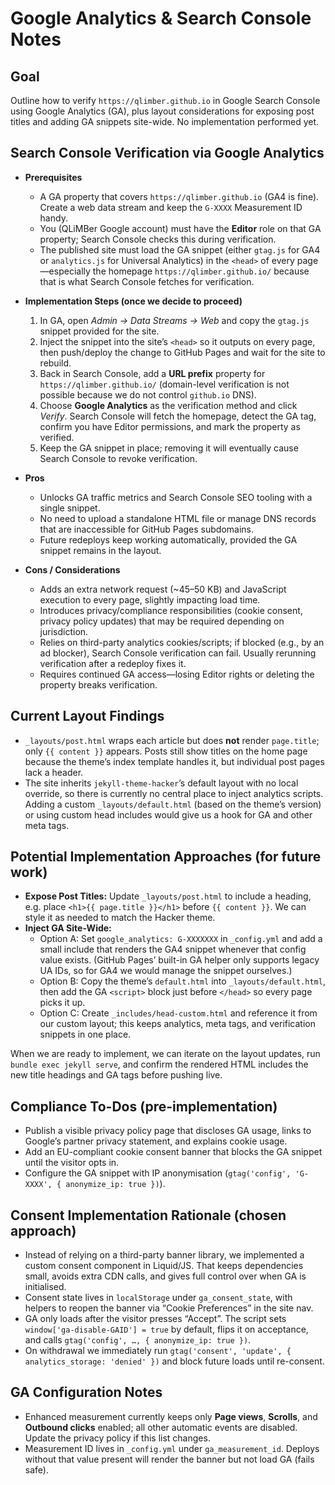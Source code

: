 # Google Analytics & Search Console Notes

## Goal
Outline how to verify `https://qlimber.github.io` in Google Search Console using Google Analytics (GA), plus layout considerations for exposing post titles and adding GA snippets site-wide. No implementation performed yet.

## Search Console Verification via Google Analytics
- **Prerequisites**
  - A GA property that covers `https://qlimber.github.io` (GA4 is fine). Create a web data stream and keep the `G-XXXX` Measurement ID handy.
  - You (QLiMBer Google account) must have the **Editor** role on that GA property; Search Console checks this during verification.
  - The published site must load the GA snippet (either `gtag.js` for GA4 or `analytics.js` for Universal Analytics) in the `<head>` of every page—especially the homepage `https://qlimber.github.io/` because that is what Search Console fetches for verification.

- **Implementation Steps (once we decide to proceed)**
  1. In GA, open *Admin → Data Streams → Web* and copy the `gtag.js` snippet provided for the site.
  2. Inject the snippet into the site’s `<head>` so it outputs on every page, then push/deploy the change to GitHub Pages and wait for the site to rebuild.
  3. Back in Search Console, add a **URL prefix** property for `https://qlimber.github.io/` (domain-level verification is not possible because we do not control `github.io` DNS).
  4. Choose **Google Analytics** as the verification method and click *Verify*. Search Console will fetch the homepage, detect the GA tag, confirm you have Editor permissions, and mark the property as verified.
  5. Keep the GA snippet in place; removing it will eventually cause Search Console to revoke verification.

- **Pros**
  - Unlocks GA traffic metrics and Search Console SEO tooling with a single snippet.
  - No need to upload a standalone HTML file or manage DNS records that are inaccessible for GitHub Pages subdomains.
  - Future redeploys keep working automatically, provided the GA snippet remains in the layout.

- **Cons / Considerations**
  - Adds an extra network request (~45–50 KB) and JavaScript execution to every page, slightly impacting load time.
  - Introduces privacy/compliance responsibilities (cookie consent, privacy policy updates) that may be required depending on jurisdiction.
  - Relies on third-party analytics cookies/scripts; if blocked (e.g., by an ad blocker), Search Console verification can fail. Usually rerunning verification after a redeploy fixes it.
  - Requires continued GA access—losing Editor rights or deleting the property breaks verification.

## Current Layout Findings
- `_layouts/post.html` wraps each article but does **not** render `page.title`; only `{{ content }}` appears. Posts still show titles on the home page because the theme’s index template handles it, but individual post pages lack a header.
- The site inherits `jekyll-theme-hacker`’s default layout with no local override, so there is currently no central place to inject analytics scripts. Adding a custom `_layouts/default.html` (based on the theme’s version) or using custom head includes would give us a hook for GA and other meta tags.

## Potential Implementation Approaches (for future work)
- **Expose Post Titles:** Update `_layouts/post.html` to include a heading, e.g. place `<h1>{{ page.title }}</h1>` before `{{ content }}`. We can style it as needed to match the Hacker theme.
- **Inject GA Site-Wide:**
  - Option A: Set `google_analytics: G-XXXXXXX` in `_config.yml` and add a small include that renders the GA4 snippet whenever that config value exists. (GitHub Pages’ built-in GA helper only supports legacy UA IDs, so for GA4 we would manage the snippet ourselves.)
  - Option B: Copy the theme’s `default.html` into `_layouts/default.html`, then add the GA `<script>` block just before `</head>` so every page picks it up.
  - Option C: Create `_includes/head-custom.html` and reference it from our custom layout; this keeps analytics, meta tags, and verification snippets in one place.

When we are ready to implement, we can iterate on the layout updates, run `bundle exec jekyll serve`, and confirm the rendered HTML includes the new title headings and GA tags before pushing live.

## Compliance To-Dos (pre-implementation)
- Publish a visible privacy policy page that discloses GA usage, links to Google’s partner privacy statement, and explains cookie usage.
- Add an EU-compliant cookie consent banner that blocks the GA snippet until the visitor opts in.
- Configure the GA snippet with IP anonymisation (`gtag('config', 'G-XXXX', { anonymize_ip: true })`).

## Consent Implementation Rationale (chosen approach)
- Instead of relying on a third-party banner library, we implemented a custom consent component in Liquid/JS. That keeps dependencies small, avoids extra CDN calls, and gives full control over when GA is initialised.
- Consent state lives in `localStorage` under `ga_consent_state`, with helpers to reopen the banner via “Cookie Preferences” in the site nav.
- GA only loads after the visitor presses “Accept”. The script sets `window['ga-disable-GAID'] = true` by default, flips it on acceptance, and calls `gtag('config', …, { anonymize_ip: true })`.
- On withdrawal we immediately run `gtag('consent', 'update', { analytics_storage: 'denied' })` and block future loads until re-consent.

## GA Configuration Notes
- Enhanced measurement currently keeps only **Page views**, **Scrolls**, and **Outbound clicks** enabled; all other automatic events are disabled. Update the privacy policy if this list changes.
- Measurement ID lives in `_config.yml` under `ga_measurement_id`. Deploys without that value present will render the banner but not load GA (fails safe).
